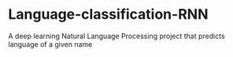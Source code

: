 # Language-classification-RNN
A deep learning Natural Language Processing project that predicts language of a given name
